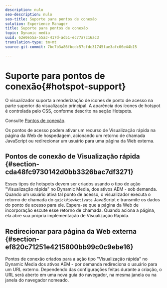 ```yaml
---
description: nulo
seo-description: nulo
seo-title: Suporte para pontos de conexão
solution: Experience Manager
title: Suporte para pontos de conexão
topic: Dynamic media
uuid: 62e0e55a-55a3-417d-ad51-ec77a7c16ac3
translation-type: tm+mt
source-git-commit: 7bc7b3a86fbcdc57cfdc31745fae3afc06e44b15

---
```



# Suporte para pontos de conexão{#hotspot-support}

O visualizador suporta a renderização de ícones de ponto de acesso na parte superior da visualização principal. A aparência dos ícones de hotspot é controlada pelo CSS, conforme descrito na seção Hotspots.

Consulte [Pontos de conexão](../../c-html5-aem-asset-viewers/c-html5-aem-interactive-images/c-html5-aem-interactive-image-customizingviewer/r-html5-aem-int-image-customize-hotspots.md#reference-2ac3cc414ef2467390bf53145f1d8d74).

Os pontos de acesso podem ativar um recurso de Visualização rápida na página da Web de hospedagem, acionando um retorno de chamada JavaScript ou redirecionar um usuário para uma página da Web externa.

## Pontos de conexão de Visualização rápida {#section-cda48fc9730142d0bb3326bac7df3271}

Esses tipos de hotspots devem ser criados usando o tipo de ação &quot;Visualização rápida&quot; no Dynamic Media, dos ativos AEM - sob demanda. Quando um usuário ativa tal ponto de acesso, o visualizador executa o retorno de chamada do `quickViewActivate` JavaScript e transmite os dados do ponto de acesso para ele. Espera-se que a página da Web de incorporação escute esse retorno de chamada. Quando aciona a página, ela abre sua própria implementação de Visualização Rápida.

## Redirecionar para página da Web externa {#section-ef820c71251e4215800bb99c0c9ebe16}

Pontos de conexão criados para a ação tipo &quot;Visualização rápida&quot; no Dynamic Media dos ativos AEM - por demanda redireciona o usuário para um URL externo. Dependendo das configurações feitas durante a criação, o URL será aberto em uma nova guia do navegador, na mesma janela ou na janela do navegador nomeado.

